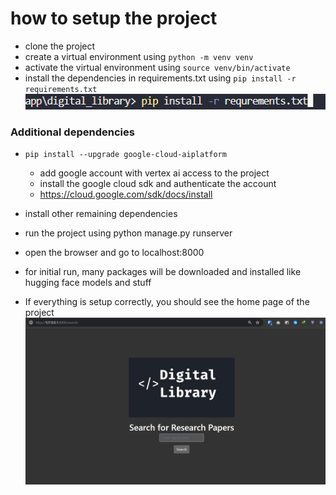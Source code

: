 # how to setup the project
- clone the project
- create a virtual environment using `python -m venv venv`
- activate the virtual environment using `source venv/bin/activate`
- install the dependencies in requirements.txt using `pip install -r requirements.txt`
![alt text](image.png)
### Additional dependencies
- `pip install --upgrade google-cloud-aiplatform` 
    - add google account with vertex ai access to the project
    - install the google cloud sdk and authenticate the account
    - https://cloud.google.com/sdk/docs/install

- install other remaining dependencies

- run the project using python manage.py runserver
- open the browser and go to localhost:8000
- for initial run, many packages will be downloaded and installed like hugging face models and stuff
- If everything is setup correctly, you should see the home page of the project
![alt text](image-1.png)
